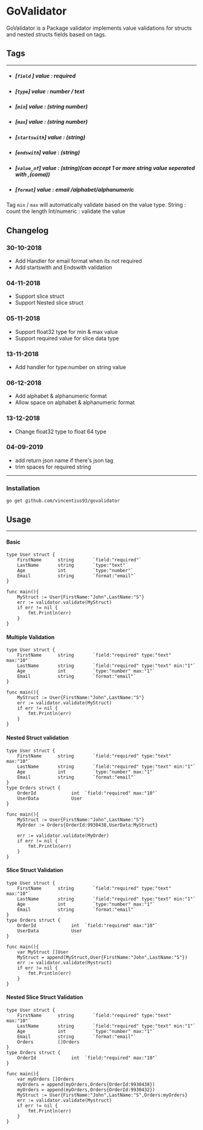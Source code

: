 # GoValidator


GoValidator is a Package validator implements value validations for structs and nested structs fields based on tags.


## Tags
----
- ##### [`field` ] value : required
- ##### [`type`] value : number / text
- ##### [`min`] value : (string number)
- ##### [`max`] value : (string number)
- ##### [`startswith`] value : (string)
- ##### [`endswith`] value : (string)
- ##### [`value_of`] value : (string)(can accept 1 or more string value seperated with ,(coma))
- ##### [`format`] value : email /alphabet/alphanumeric


Tag `min` / `max` will automatically validate based on the value type.
String : count the length
Int/numeric : validate the value

## Changelog
### 30-10-2018
- Add Handler for email format when its not required
- Add startswith and Endswith validation
### 04-11-2018
- Support slice struct
- Support Nested slice struct
### 05-11-2018
- Support float32 type for min & max value
- Support required value for slice data type
### 13-11-2018
- Add handler for type:number on string value
### 06-12-2018
- Add alphabet & alphanumeric format
- Allow space on alphabet & alphanumeric format
### 13-12-2018
- Change float32 type to float 64 type
### 04-09-2019
- add return json name if there's json tag
- trim spaces for required string
----
### Installation

```
go get github.com/vincentius93/govalidator
```
## Usage
---
#### Basic
`````
type User struct {
	FirstName      string       `field:"required"`
	LastName       string       `type:"text"`
	Age            int          `type:"number"`
	Email          string       `format:"email"`
}

func main(){
    MyStruct := User{FirstName:"John",LastName:"S"}
    err := validator.validate(MyStruct)
    if err != nil {
        fmt.Println(err)
    }
}
`````
#### Multiple Validation
`````
type User struct {
	FirstName      string       `field:"required" type:"text" max:"10"`
	LastName       string       `field:"required" type:"text" min:"1"`
	Age            int          `type:"number" max:"1"`
	Email          string       `format:"email"`
}

func main(){
    MyStruct := User{FirstName:"John",LastName:"S"}
    err := validator.validate(MyStruct)
    if err != nil {
        fmt.Println(err)
    }
}
`````
#### Nested Struct validation
`````
type User struct {
	FirstName      string       `field:"required" type:"text" max:"10"`
	LastName       string       `field:"required" type:"text" min:"1"`
	Age            int          `type:"number" max:"1"`
	Email          string       `format:"email"`
}
type Orders struct {
	OrderId             int  `field:"required" max:"10"`
	UserData            User
}

func main(){
    MyStruct := User{FirstName:"John",LastName:"S"}
    MyOrder := Orders{OrderId:9930438,UserData:MyStruct}

    err := validator.validate(MyOrder)
    if err != nil {
        fmt.Println(err)
    }
}
`````
#### Slice Struct Validation
`````
type User struct {
	FirstName      string       `field:"required" type:"text" max:"10"`
	LastName       string       `field:"required" type:"text" min:"1"`
	Age            int          `type:"number" max:"1"`
	Email          string       `format:"email"`
}
type Orders struct {
	OrderId             int  `field:"required" max:"10"`
	UserData            User
}

func main(){
    var MyStruct []User
    MyStruct = append(MyStruct,User{FirstName:"John",LastName:"S"})
    err := validator.validate(Mystruct)
    if err != nil {
        fmt.Println(err)
    }
}
`````
#### Nested Slice Struct Validation
`````
type User struct {
	FirstName      string       `field:"required" type:"text" max:"10"`
	LastName       string       `field:"required" type:"text" min:"1"`
	Age            int          `type:"number" max:"1"`
	Email          string       `format:"email"`
	Orders         []Orders
}
type Orders struct {
	OrderId             int  `field:"required" max:"10"`
}

func main(){
    var myOrders []Orders
    myOrders = append(myOrders,Orders{OrderId:9930438})
    myOrders = append(myOrders,Orders{OrderId:9930432})
    MyStruct := User{FirstName:"John",LastName:"S",Orders:myOrders}
    err := validator.validate(Mystruct)
    if err != nil {
        fmt.Println(err)
    }
}
`````